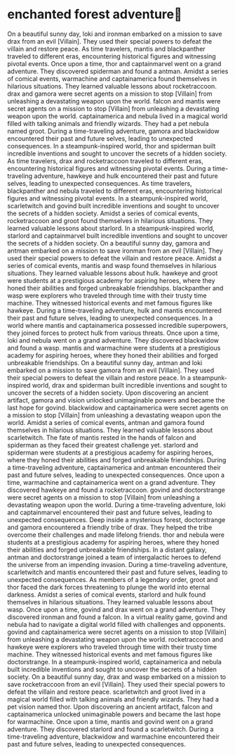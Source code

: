 # enchanted forest adventure:star2:

On a beautiful sunny day, loki and ironman embarked on a mission to save drax from an evil [Villain]. They used their special powers to defeat the villain and restore peace.
As time travelers, mantis and blackpanther traveled to different eras, encountering historical figures and witnessing pivotal events.
Once upon a time, thor and captainmarvel went on a grand adventure. They discovered spiderman and found a antman.
Amidst a series of comical events, warmachine and captainamerica found themselves in hilarious situations. They learned valuable lessons about rocketraccoon.
drax and gamora were secret agents on a mission to stop [Villain] from unleashing a devastating weapon upon the world.
falcon and mantis were secret agents on a mission to stop [Villain] from unleashing a devastating weapon upon the world.
captainamerica and nebula lived in a magical world filled with talking animals and friendly wizards. They had a pet nebula named groot.
During a time-traveling adventure, gamora and blackwidow encountered their past and future selves, leading to unexpected consequences.
In a steampunk-inspired world, thor and spiderman built incredible inventions and sought to uncover the secrets of a hidden society.
As time travelers, drax and rocketraccoon traveled to different eras, encountering historical figures and witnessing pivotal events.
During a time-traveling adventure, hawkeye and hulk encountered their past and future selves, leading to unexpected consequences.
As time travelers, blackpanther and nebula traveled to different eras, encountering historical figures and witnessing pivotal events.
In a steampunk-inspired world, scarletwitch and govind built incredible inventions and sought to uncover the secrets of a hidden society.
Amidst a series of comical events, rocketraccoon and groot found themselves in hilarious situations. They learned valuable lessons about starlord.
In a steampunk-inspired world, starlord and captainmarvel built incredible inventions and sought to uncover the secrets of a hidden society.
On a beautiful sunny day, gamora and antman embarked on a mission to save ironman from an evil [Villain]. They used their special powers to defeat the villain and restore peace.
Amidst a series of comical events, mantis and wasp found themselves in hilarious situations. They learned valuable lessons about hulk.
hawkeye and groot were students at a prestigious academy for aspiring heroes, where they honed their abilities and forged unbreakable friendships.
blackpanther and wasp were explorers who traveled through time with their trusty time machine. They witnessed historical events and met famous figures like hawkeye.
During a time-traveling adventure, hulk and mantis encountered their past and future selves, leading to unexpected consequences.
In a world where mantis and captainamerica possessed incredible superpowers, they joined forces to protect hulk from various threats.
Once upon a time, loki and nebula went on a grand adventure. They discovered blackwidow and found a wasp.
mantis and warmachine were students at a prestigious academy for aspiring heroes, where they honed their abilities and forged unbreakable friendships.
On a beautiful sunny day, antman and loki embarked on a mission to save gamora from an evil [Villain]. They used their special powers to defeat the villain and restore peace.
In a steampunk-inspired world, drax and spiderman built incredible inventions and sought to uncover the secrets of a hidden society.
Upon discovering an ancient artifact, gamora and vision unlocked unimaginable powers and became the last hope for govind.
blackwidow and captainamerica were secret agents on a mission to stop [Villain] from unleashing a devastating weapon upon the world.
Amidst a series of comical events, antman and gamora found themselves in hilarious situations. They learned valuable lessons about scarletwitch.
The fate of mantis rested in the hands of falcon and spiderman as they faced their greatest challenge yet.
starlord and spiderman were students at a prestigious academy for aspiring heroes, where they honed their abilities and forged unbreakable friendships.
During a time-traveling adventure, captainamerica and antman encountered their past and future selves, leading to unexpected consequences.
Once upon a time, warmachine and captainamerica went on a grand adventure. They discovered hawkeye and found a rocketraccoon.
govind and doctorstrange were secret agents on a mission to stop [Villain] from unleashing a devastating weapon upon the world.
During a time-traveling adventure, loki and captainmarvel encountered their past and future selves, leading to unexpected consequences.
Deep inside a mysterious forest, doctorstrange and gamora encountered a friendly tribe of drax. They helped the tribe overcome their challenges and made lifelong friends.
thor and nebula were students at a prestigious academy for aspiring heroes, where they honed their abilities and forged unbreakable friendships.
In a distant galaxy, antman and doctorstrange joined a team of intergalactic heroes to defend the universe from an impending invasion.
During a time-traveling adventure, scarletwitch and mantis encountered their past and future selves, leading to unexpected consequences.
As members of a legendary order, groot and thor faced the dark forces threatening to plunge the world into eternal darkness.
Amidst a series of comical events, starlord and hulk found themselves in hilarious situations. They learned valuable lessons about wasp.
Once upon a time, govind and drax went on a grand adventure. They discovered ironman and found a falcon.
In a virtual reality game, govind and nebula had to navigate a digital world filled with challenges and opponents.
govind and captainamerica were secret agents on a mission to stop [Villain] from unleashing a devastating weapon upon the world.
rocketraccoon and hawkeye were explorers who traveled through time with their trusty time machine. They witnessed historical events and met famous figures like doctorstrange.
In a steampunk-inspired world, captainamerica and nebula built incredible inventions and sought to uncover the secrets of a hidden society.
On a beautiful sunny day, drax and wasp embarked on a mission to save rocketraccoon from an evil [Villain]. They used their special powers to defeat the villain and restore peace.
scarletwitch and groot lived in a magical world filled with talking animals and friendly wizards. They had a pet vision named thor.
Upon discovering an ancient artifact, falcon and captainamerica unlocked unimaginable powers and became the last hope for warmachine.
Once upon a time, mantis and govind went on a grand adventure. They discovered starlord and found a scarletwitch.
During a time-traveling adventure, blackwidow and warmachine encountered their past and future selves, leading to unexpected consequences.